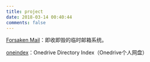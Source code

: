 ```yaml
---
title: project
date: 2018-03-14 00:40:44
comments: false
---
```


[Forsaken Mail](http://mail.hilence.me)：即收即毁的临时邮箱系统。


[oneindex](https://pan.hilence.me)：Onedrive Directory Index（Onedrive个人网盘）
